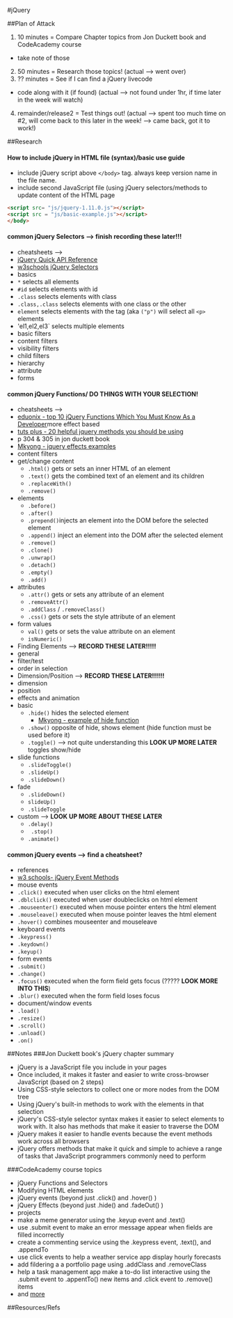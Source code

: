 #jQuery

##Plan of Attack
1. 10 minutes = Compare Chapter topics from Jon Duckett book and CodeAcademy course
  * take note of those
2. 50 minutes = Research those topics! (actual --> went over)
3. ?? minutes = See if I can find a jQuery livecode
  * code along with it (if found) (actual --> not found under 1hr, if time later in the week will watch)
4. remainder/release2 = Test things out! (actual --> spent too much time on #2, will come back to this later in the week! --> came back, got it to work!)

##Research
#### How to include jQuery in HTML file (syntax)/basic use guide
* include jQuery script above `</body>` tag. always keep version name in the file name. 
* include second JavaScript file (using jQuery selectors/methods to update content of the HTML page
```html
<script src= "js/jquery-1.11.0.js"></script>
<script src = "js/basic-example.js"></script>
</body>
```

#### common jQuery Selectors --> **finish recording these later!!!**
* cheatsheets --> 
 * [jQuery Quick API Reference](https://oscarotero.com/jquery/)
 * [w3schools jQuery Selectors](http://www.w3schools.com/jquery/jquery_ref_selectors.asp)
* basics
 * `*` selects all elements
 * `#id` selects elements with id
 * `.class` selects elements with class
 * `.class,.class` selects elements with one class or the other
 * `element` selects elements with the tag (aka `("p")` will select all `<p>` elements
 * 'el1,el2,el3` selects multiple elements
* basic filters
* content filters
* visibility filters
* child filters
* hierarchy
* attribute
* forms

#### common jQuery Functions/ DO THINGS WITH YOUR SELECTION!
* cheatsheets -->
 * [eduonix - top 10 jQuery Functions Which You Must Know As a Developer](https://www.eduonix.com/blog/web-programming-tutorials/top-10-jquery-functions-which-you-must-know-as-a-developer/)more effect based
 * [tuts plus - 20 helpful jquery methods you should be using](http://code.tutsplus.com/tutorials/20-helpful-jquery-methods-you-should-be-using--net-10521)
 * p 304 & 305 in jon duckett book
 * [Mkyong - jquery effects examples](http://www.mkyong.com/tag/jquery-effects/)
* content filters
 * get/change content
    * `.html()` gets or sets an inner HTML of an element
    * `.text()` gets the combined text of an element and its children
    * `.replaceWith()`
    * `.remove()`
 * elements
    *  `.before()`
    *  `.after()`
    *  `.prepend()`injects an element into the DOM before the selected element
    *  `.append()` inject an element into the DOM after the selected element
    *  `.remove()`
    *  `.clone()`
    *  `.unwrap()`
    *  `.detach()`
    *  `.empty()`
    *  `.add()`
 * attributes
    * `.attr()` gets or sets any attribute of an element
    * `.removeAttr()`
    * `.addClass` / `.removeClass()`
    * `.css()` gets or sets the style attribute of an element
 * form values
    * `val()` gets or sets the value attribute on an element
    * `isNumeric()`
* Finding Elements --> **RECORD THESE LATER!!!!!**
 * general
 * filter/test
 * order in selection
* Dimension/Position --> **RECORD THESE LATER!!!!!!**
 * dimension
 * position
* effects and animation
 * basic
    * `.hide()` hides the selected element
      * [Mkyong - example of hide function](http://www.mkyong.com/jquery/jquery-show-and-hide-example/) 
    * `.show()` opposite of hide, shows element (hide function must be used before it)
    * `.toggle()` --> not quite understanding this **LOOK UP MORE LATER** toggles show/hide
 * slide functions
    * `.slideToggle()`
    * `.slideUp()`
    * `.slideDown()`
 * fade
    * `.slideDown()`
    * `slideUp()`
    * `.slideToggle`
 * custom --> **LOOK UP MORE ABOUT THESE LATER**
    * `.delay()` 
    * ` .stop()`
    * `.animate()`

#### common jQuery events --> find a cheatsheet?
* references
 * [w3 schools- jQuery Event Methods](http://www.w3schools.com/jquery/jquery_events.asp) 
* mouse events
 * `.click()` executed when user clicks on the html element
 * `.dblclick()` executed when user doubleclicks on html element
 * `.mouseenter()` executed when mouse pointer enters the html element
 * `.mouseleave()` executed when mouse pointer leaves the html element
 * `.hover()` combines mouseenter and mouseleave
* keyboard events
 * `.keypress()`
 * `.keydown()`
 * `.keyup()`
* form events
 * `.submit()`
 * `.change()`
 * `.focus()` executed when the form field gets focus (????? **LOOK MORE INTO THIS**)
 * `.blur()` executed when the form field loses focus
* document/window events
 * `.load()`
 * `.resize()`
 * `.scroll()`
 * `.unload()`
* `.on()` 




##Notes
###Jon Duckett book's jQuery chapter summary
* jQuery is a JavaScript file you include in your pages
* Once included, it makes it faster and easier to write cross-browser JavaScript (based on 2 steps)
 * Using CSS-style selectors to collect one or more nodes from the DOM tree
 * Using jQuery's built-in methods to work with the elements in that selection
* jQuery's CSS-style selector syntax makes it easier to select elements to work with. It also has methods that make it easier to traverse the DOM
* jQuery makes it easier to handle events because the event methods work across all browsers
* jQuery offers methods that make it quick and simple to achieve a range of tasks that JavaScript programmers commonly need to perform

###CodeAcademy course topics
* jQuery Functions and Selectors
* Modifying HTML elements
* jQuery events (beyond just .click() and .hover() )
* jQuery Effects (beyond just .hide() and .fadeOut() )
* projects
 * make a meme generator using the .keyup event and .text()
 * use .submit event to make an error message appear when fields are filled incorrectly
 * create a commenting service using the .keypress event, .text(), and .appendTo
 * use click events to help a weather service app display hourly forecasts
 * add fildering a a portfolio page using .addClass and .removeClass
 * help a task management app make a to-do list interactive using the .submit event to .appentTo() new items and .click event to .remove() items
 * and [more](https://www.codecademy.com/learn/jquery)
 
##Resources/Refs
